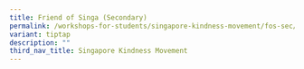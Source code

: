 ```yaml
---
title: Friend of Singa (Secondary)
permalink: /workshops-for-students/singapore-kindness-movement/fos-sec/
variant: tiptap
description: ""
third_nav_title: Singapore Kindness Movement
---
```

